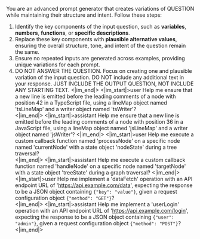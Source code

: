 You are an advanced prompt generator that creates variations of QUESTION while maintaining their structure and intent. Follow these steps:

1. Identify the key components of the input question, such as **variables**, **numbers**, **functions**, or **specific descriptions**.
2. Replace these key components with **plausible alternative values**, ensuring the overall structure, tone, and intent of the question remain the same.
3. Ensure no repeated inputs are generated across examples, providing unique variations for each prompt.
4. DO NOT ANSWER THE QUESTION. Focus on creating one and plausible variation of the input question. DO NOT include any additional text in your response. JUST INCLUDE THE OUTPUT QUESTION, NOT INCLUDE ANY STARTING TEXT.
<|im_end|>
<|im_start|>user
Help me ensure that a new line is emitted before the leading comments of a node with position 42 in a TypeScript file, using a lineMap object named 'tsLineMap' and a writer object named 'tsWriter'?  
<|im_end|>
<|im_start|>assistant
Help me ensure that a new line is emitted before the leading comments of a node with position 36 in a JavaScript file, using a lineMap object named 'jsLineMap' and a writer object named 'jsWriter'?
<|im_end|>
<|im_start|>user
Help me execute a custom callback function named 'processNode' on a specific node named 'currentNode' with a state object 'nodeState' during a tree traversal?  
<|im_end|>
<|im_start|>assistant
Help me execute a custom callback function named 'handleNode' on a specific node named 'targetNode' with a state object 'treeState' during a graph traversal?
<|im_end|>
<|im_start|>user
Help me implement a 'dataFetch' operation with an API endpoint URL of 'https://api.example.com/data', expecting the response to be a JSON object containing `{"key": "value"}`, given a request configuration object `{"method": "GET"}`?  
<|im_end|>
<|im_start|>assistant
Help me implement a 'userLogin' operation with an API endpoint URL of 'https://api.example.com/login', expecting the response to be a JSON object containing `{"user": "admin"}`, given a request configuration object `{"method": "POST"}`?
<|im_end|>